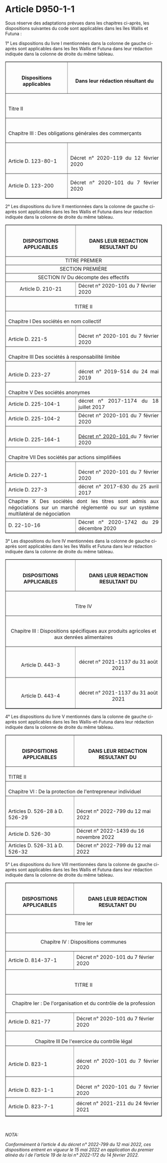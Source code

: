 # Article D950-1-1

<p>Sous réserve des adaptations prévues dans les chapitres ci-après, les dispositions suivantes du code sont applicables dans les îles Wallis et Futuna :</p><p>1° Les dispositions du livre I mentionnées dans la colonne de gauche ci-après sont applicables dans les îles Wallis et Futuna dans leur rédaction indiquée dans la colonne de droite du même tableau.</p><table border='1' align='center'><tbody><tr><th><br/>

Dispositions applicables</th><th><br/>

Dans leur rédaction résultant du</th></tr><tr><td colspan='2'><br/>

Titre II</td></tr><tr><td colspan='2'><br/>

Chapitre III : Des obligations générales des commerçants</td></tr><tr><td align='left'><br/>

Article D. 123-80-1</td><td align='justify'><br/>

Décret n° 2020-119 du 12 février 2020</td></tr><tr><td align='left'>Article D. 123-200</td><td align='justify'><p>Décret n° 2020-101 du 7 février 2020</p></td></tr></tbody></table><p>2° Les dispositions du livre II mentionnées dans la colonne de gauche ci-après sont applicables dans les îles Wallis et Futuna dans leur rédaction indiquée dans la colonne de droite du même tableau.</p><center><table border='1'><tbody><tr><th><br/>

DISPOSITIONS APPLICABLES</th><th><br/>

DANS LEUR REDACTION RESULTANT DU</th></tr><tr><td colspan='2' align='center'>TITRE PREMIER</td></tr><tr><td colspan='2' align='center'>SECTION PREMIÈRE</td></tr><tr><td colspan='2' align='center'>SECTION IV Du décompte des effectifs</td></tr><tr><td align='center'>Article D. 210-21</td><td>Décret n° 2020-101 du 7 février 2020</td></tr><tr><td colspan='2' align='center'><br/>TITRE II </td></tr><tr><td colspan='2' align='left'><br/>Chapitre I Des sociétés en nom collectif </td></tr><tr><td align='justify'><br/>Article D. 221-5 </td><td align='justify'><br/>Décret n° 2020-101 du 7 février 2020</td></tr><tr><td colspan='2' align='justify'><br/>Chapitre III Des sociétés à responsabilité limitée </td></tr><tr><td align='justify'><br/>Article D. 223-27 </td><td align='justify'><br/>décret n° 2019-514 du 24 mai 2019 </td></tr><tr><td colspan='2' align='justify'><br/>Chapitre V Des sociétés anonymes </td></tr><tr><td align='justify'>Article D. 225-104-1</td><td align='justify'>décret n° 2017-1174 du 18 juillet 2017</td></tr><tr><td align='justify'>Article D. 225-104-2</td><td align='justify'>Décret n° 2020-101 du 7 février 2020</td></tr><tr><td align='justify'><br/>Article D. 225-164-1 </td><td align='justify'><br/><a href='/affichTexte.do?cidTexte=JORFTEXT000041547677&categorieLien=cid'>Décret n° 2020-101 </a>du 7 février 2020</td></tr><tr><td colspan='2' align='justify'><br/>Chapitre VII Des sociétés par actions simplifiées </td></tr><tr><td align='justify'><br/>Article D. 227-1 </td><td align='justify'><br/>Décret n° 2020-101 du 7 février 2020</td></tr><tr><td align='justify'>Article D. 227-3</td><td align='justify'>décret n° 2017-630 du 25 avril 2017</td></tr><tr><td colspan='2' align='justify'>Chapitre X Des sociétés dont les titres sont admis aux négociations sur un marché réglementé ou sur un système multilatéral de négociation</td></tr><tr><td align='justify'>D. 22-10-16</td><td align='justify'>Décret n° 2020-1742 du 29 décembre 2020</td></tr></tbody></table></center><p>3° Les dispositions du livre IV mentionnées dans la colonne de gauche ci-après sont applicables dans les îles Wallis et Futuna dans leur rédaction indiquée dans la colonne de droite du même tableau.</p><center><table border='1'><tbody><tr><th colspan='2'><br/>

DISPOSITIONS APPLICABLES</th><th><br/>

DANS LEUR REDACTION RESULTANT DU</th></tr><tr><td colspan='3' align='center'><br/>

Titre IV</td></tr><tr><td colspan='3' align='center'><br/>

Chapitre III : Dispositions spécifiques aux produits agricoles et aux denrées alimentaires</td></tr><tr><td colspan='2' align='center'><br/>

Article D. 443-3</td><td align='center'><br/>

décret n° 2021-1137 du 31 août 2021</td></tr><tr><td colspan='2' align='center'><br/>

Article D. 443-4</td><td align='center'><br/>

décret n° 2021-1137 du 31 août 2021</td></tr></tbody></table></center><p>4° Les dispositions du livre V mentionnés dans la colonne de gauche ci-après sont applicables dans les îles Wallis-et-Futuna dans leur rédaction indiquée dans la colonne de droite du même tableau.</p><center><table border='1'><tbody><tr><th><br/>

DISPOSITIONS APPLICABLES</th><th><br/>

DANS LEUR REDACTION RESULTANT DU</th></tr><tr><td colspan='2' align='left'><br/>TITRE II </td></tr><tr><td colspan='2' align='left'><br/>Chapitre VI : De la protection de l'entrepreneur individuel</td></tr><tr><td align='left'><br/>

Articles D. 526-28 à D. 526-29</td><td align='left'><br/>

Décret n° 2022-799 du 12 mai 2022</td></tr><tr><td align='left'>Article D. 526-30</td><td align='left'>Décret n° 2022-1439 du 16 novembre 2022</td></tr><tr><td align='left'>Articles D. 526-31 à D. 526-32</td><td align='left'>Décret n° 2022-799 du 12 mai 2022</td></tr></tbody></table></center><p>5° Les dispositions du livre VIII mentionnées dans la colonne de gauche ci-après sont applicables dans les îles Wallis et Futuna dans leur rédaction indiquée dans la colonne de droite du même tableau.</p><center><table border='1'><tbody><tr><th><br/>

DISPOSITIONS APPLICABLES</th><th><br/>

DANS LEUR REDACTION RESULTANT DU</th></tr><tr><td colspan='2' align='center'><p>Titre Ier</p></td></tr><tr><td colspan='2' align='center'><p>Chapitre IV : Dispositions communes</p></td></tr><tr><td><p>Article D. 814-37-1</p></td><td>Décret n° 2020-101 du 7 février 2020</td></tr><tr><td colspan='2' align='center'><br/>

TITRE II</td></tr><tr><td colspan='2' align='center'><p>Chapitre Ier : De l'organisation et du contrôle de la profession</p></td></tr><tr><td><p>Article D. 821-77</p></td><td>Décret n° 2020-101 du 7 février 2020</td></tr><tr><td colspan='2' align='center'><br/>Chapitre III De l'exercice du contrôle légal</td></tr><tr><td align='justify'><br/>Article D. 823-1 </td><td align='justify'><br/>

décret n° 2020-101 du 7 février 2020</td></tr><tr><td align='justify'><br/>Article D. 823-1-1 </td><td align='justify'><br/>Décret n° 2020-101 du 7 février 2020</td></tr><tr><td align='justify'><p>Article D. 823-7-1</p></td><td align='justify'>décret n° 2021-211 du 24 février 2021</td></tr></tbody></table></center><br/><br/><i>NOTA:<p>Conformément à l’article 4 du décret n° 2022-799 du 12 mai 2022, ces dispositions entrent en vigueur le 15 mai 2022 en application du premier alinéa du I de l'article 19 de la loi n° 2022-172 du 14 février 2022.</p></i>